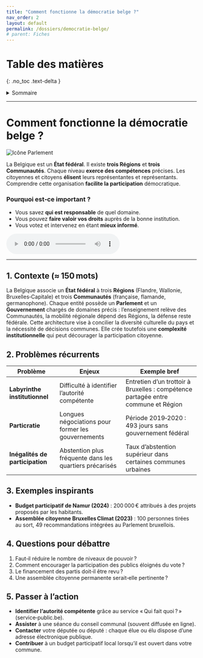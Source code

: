 ```yaml
---
title: "Comment fonctionne la démocratie belge ?"
nav_order: 2
layout: default
permalink: /dossiers/democratie-belge/
# parent: Fiches
---
```


# Table des matières
{: .no_toc .text-delta }

<details markdown="block">
  <summary>Sommaire</summary>
  {: .text-delta }

1. Sommaire
{:toc}
</details> 

---


# Comment fonctionne la démocratie belge ?

![Icône Parlement](../assets/img/parlement.svg)

La Belgique est un **État fédéral**.
Il existe **trois Régions** et **trois Communautés**.
Chaque niveau **exerce des compétences** précises.
Les citoyennes et citoyens **élisent** leurs représentantes et représentants.
Comprendre cette organisation **facilite la participation** démocratique.

### Pourquoi est‑ce important ?

* Vous savez **qui est responsable** de quel domaine.
* Vous pouvez **faire valoir vos droits** auprès de la bonne institution.
* Vous votez et intervenez en étant **mieux informé**.

<audio controls src="../assets/audio/democratie-belge.mp3">
  Écoutez la version audio de cette fiche
</audio>

---

## 1. Contexte (≈ 150 mots)

La Belgique associe un **État fédéral** à trois **Régions** (Flandre, Wallonie, Bruxelles‑Capitale) et trois **Communautés** (française, flamande, germanophone). Chaque entité possède un **Parlement** et un **Gouvernement** chargés de domaines précis : l’enseignement relève des Communautés, la mobilité régionale dépend des Régions, la défense reste fédérale. Cette architecture vise à concilier la diversité culturelle du pays et la nécessité de décisions communes. Elle crée toutefois une **complexité institutionnelle** qui peut décourager la participation citoyenne.

## 2. Problèmes récurrents

| Problème                        | Enjeux                                                  | Exemple bref                                                                      |
| ------------------------------- | ------------------------------------------------------- | --------------------------------------------------------------------------------- |
| **Labyrinthe institutionnel**   | Difficulté à identifier l’autorité compétente           | Entretien d’un trottoir à Bruxelles : compétence partagée entre commune et Région |
| **Particratie**                 | Longues négociations pour former les gouvernements      | Période 2019‑2020 : 493 jours sans gouvernement fédéral                           |
| **Inégalités de participation** | Abstention plus fréquente dans les quartiers précarisés | Taux d’abstention supérieur dans certaines communes urbaines                      |

## 3. Exemples inspirants

* **Budget participatif de Namur (2024)** : 200 000 € attribués à des projets proposés par les habitants.
* **Assemblée citoyenne Bruxelles Climat (2023)** : 100 personnes tirées au sort, 49 recommandations intégrées au Parlement bruxellois.

## 4. Questions pour débattre

1. Faut‑il réduire le nombre de niveaux de pouvoir ?
2. Comment encourager la participation des publics éloignés du vote ?
3. Le financement des partis doit‑il être revu ?
4. Une assemblée citoyenne permanente serait‑elle pertinente ?

## 5. Passer à l’action

* **Identifier l’autorité compétente** grâce au service « Qui fait quoi ? » (service‑public.be).
* **Assister** à une séance du conseil communal (souvent diffusée en ligne).
* **Contacter** votre députée ou député : chaque élue ou élu dispose d’une adresse électronique publique.
* **Contribuer** à un budget participatif local lorsqu’il est ouvert dans votre commune.
